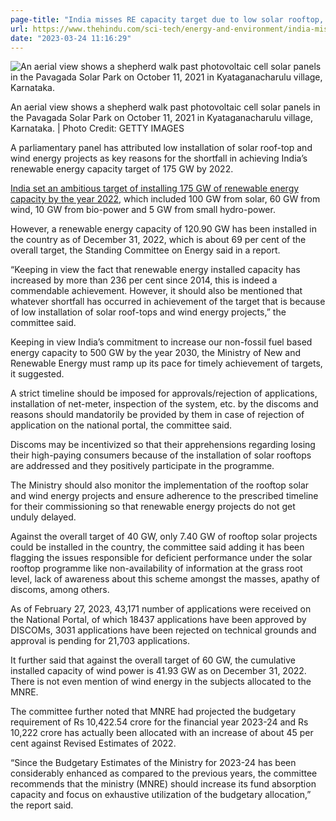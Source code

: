 ```yaml
---
page-title: "India misses RE capacity target due to low solar rooftop, wind energy project installations: Parliamentary panel - The Hindu"
url: https://www.thehindu.com/sci-tech/energy-and-environment/india-misses-re-capacity-target-due-to-low-solar-rooftop-wind-energy-project-installations-parliamentary-panel/article66646350.ece
date: "2023-03-24 11:16:29"
---
```

![An aerial view shows a shepherd walk past photovoltaic cell solar panels in the Pavagada Solar Park on October 11, 2021 in Kyataganacharulu village, Karnataka.](https://www.thehindu.com/theme/images/th-online/1x1_spacer.png "An aerial view shows a shepherd walk past photovoltaic cell solar panels in the Pavagada Solar Park on October 11, 2021 in Kyataganacharulu village, Karnataka.")

An aerial view shows a shepherd walk past photovoltaic cell solar panels in the Pavagada Solar Park on October 11, 2021 in Kyataganacharulu village, Karnataka. | Photo Credit: GETTY IMAGES

A parliamentary panel has attributed low installation of solar roof-top and wind energy projects as key reasons for the shortfall in achieving India’s renewable energy capacity target of 175 GW by 2022.

[India set an ambitious target of installing 175 GW of renewable energy capacity by the year 2022](https://www.thehindu.com/news/national/karnataka/india-would-reach-target-of-175-gw-renewable-energy-generation-by-2022/article61428810.ece), which included 100 GW from solar, 60 GW from wind, 10 GW from bio-power and 5 GW from small hydro-power.

However, a renewable energy capacity of 120.90 GW has been installed in the country as of December 31, 2022, which is about 69 per cent of the overall target, the Standing Committee on Energy said in a report.

“Keeping in view the fact that renewable energy installed capacity has increased by more than 236 per cent since 2014, this is indeed a commendable achievement. However, it should also be mentioned that whatever shortfall has occurred in achievement of the target that is because of low installation of solar roof-tops and wind energy projects,” the committee said.

Keeping in view India’s commitment to increase our non-fossil fuel based energy capacity to 500 GW by the year 2030, the Ministry of New and Renewable Energy must ramp up its pace for timely achievement of targets, it suggested.

A strict timeline should be imposed for approvals/rejection of applications, installation of net-meter, inspection of the system, etc. by the discoms and reasons should mandatorily be provided by them in case of rejection of application on the national portal, the committee said.

Discoms may be incentivized so that their apprehensions regarding losing their high-paying consumers because of the installation of solar rooftops are addressed and they positively participate in the programme.

The Ministry should also monitor the implementation of the rooftop solar and wind energy projects and ensure adherence to the prescribed timeline for their commissioning so that renewable energy projects do not get unduly delayed.

Against the overall target of 40 GW, only 7.40 GW of rooftop solar projects could be installed in the country, the committee said adding it has been flagging the issues responsible for deficient performance under the solar rooftop programme like non-availability of information at the grass root level, lack of awareness about this scheme amongst the masses, apathy of discoms, among others.

As of February 27, 2023, 43,171 number of applications were received on the National Portal, of which 18437 applications have been approved by DISCOMs, 3031 applications have been rejected on technical grounds and approval is pending for 21,703 applications.

It further said that against the overall target of 60 GW, the cumulative installed capacity of wind power is 41.93 GW as on December 31, 2022. There is not even mention of wind energy in the subjects allocated to the MNRE.

The committee further noted that MNRE had projected the budgetary requirement of Rs 10,422.54 crore for the financial year 2023-24 and Rs 10,222 crore has actually been allocated with an increase of about 45 per cent against Revised Estimates of 2022.

“Since the Budgetary Estimates of the Ministry for 2023-24 has been considerably enhanced as compared to the previous years, the committee recommends that the ministry (MNRE) should increase its fund absorption capacity and focus on exhaustive utilization of the budgetary allocation,” the report said.
